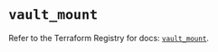 # `vault_mount`

Refer to the Terraform Registry for docs: [`vault_mount`](https://registry.terraform.io/providers/hashicorp/vault/3.24.0/docs/resources/mount).
